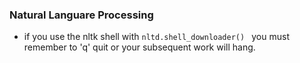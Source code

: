 ### Natural Languare Processing

- if you use the nltk shell with ```nltd.shell_downloader() ``` you must remember to 'q' quit or your subsequent work will hang.

